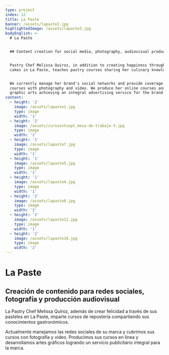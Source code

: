 ```yaml
---
type: project
index: 12
title: La Paste
banner: /assets/lapaste2.jpg
highlightedImage: /assets/lapaste3.jpg
bodyEnglish: >-
  # La Paste


  ## Content creation for social media, photography, audiovisual production


  Pastry Chef Melissa Quiroz, in addition to creating happiness through her
  cakes in La Paste, teaches pastry courses sharing her culinary knowledge.


  We currently manage her brand's social networks and provide coverage for her
  courses with photography and video. We produce her online courses and develop
  graphic arts achieving an integral advertising service for the brand.
content:
  - height: '2'
    image: /assets/lapaste1.jpg
    type: image
    width: '1'
  - height: '2'
    image: /assets/cursointsept_mesa-de-trabajo-5.jpg
    type: image
    width: '2'
  - height: '1'
    image: /assets/lapaste7.jpg
    type: image
    width: '1'
  - height: '1'
    image: /assets/lapaste5.jpg
    type: image
    width: '1'
  - height: '1'
    image: /assets/lapaste4.jpg
    type: image
    width: '1'
  - height: '2'
    image: /assets/lapaste8.jpg
    type: image
    width: '3'
  - height: '2'
    image: /assets/lapaste11.jpg
    type: image
    width: '1'
  - height: '2'
    image: /assets/lapaste10.jpg
    type: image
    width: '2'
---
```

# La Paste

## Creación de contenido para redes sociales, fotografía y producción audiovisual

La Pastry Chef Melissa Quiroz, además de crear felicidad a través de sus pasteles en La Paste, imparte cursos de repostería compartiendo sus conocimientos gastronómicos. 

Actualmente manejamos las redes sociales de su marca y cubrimos sus cursos con fotografía y video. Producimos sus cursos en línea y desarrollamos artes gráficos logrando un servicio publicitario integral para la marca.

